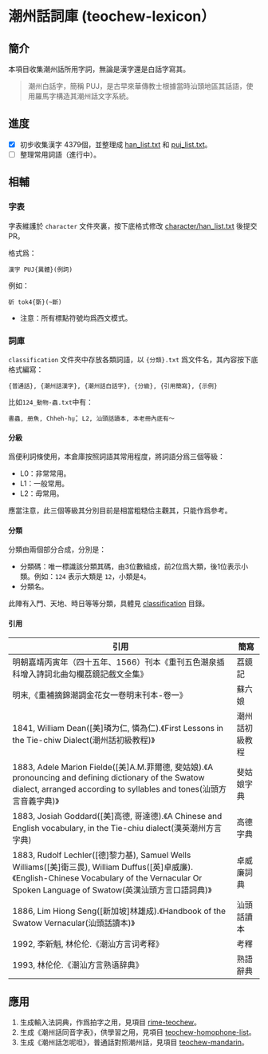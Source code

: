 # 潮州話詞庫 (teochew-lexicon）

## 簡介

本項目收集潮州話所用字詞，無論是漢字還是白話字寫其。

> 潮州白話字，簡稱 PUJ，是古早來華傳教士根據當時汕頭地區其話語，使用羅馬字構造其潮州話文字系統。

## 進度

- [x] 初步收集漢字 4379個，並整理成 [han_list.txt](character/han_list.txt) 和 [puj_list.txt](character/puj_list.txt)。
- [ ] 整理常用詞語（進行中）。

## 相輔

### 字表

字表維護於 `character` 文件夾裏，按下底格式修改 [character/han_list.txt](character/han_list.txt) 後提交 PR。

格式爲：

```
漢字 PUJ{異體}(例詞)
```

例如：

```
斫 tok4{斲}(~斷)
```

* 注意：所有標點符號均爲西文模式。

### 詞庫

`classification` 文件夾中存放各類詞語，以 `{分類}.txt` 爲文件名，其內容按下底格式編寫：

```
{普通話}, {潮州話漢字}, {潮州話白話字}, {分級}, {引用簡寫}, {示例}
```

比如`124_動物-蟲.txt`中有：

```
書蟲, 册魚, Chheh-hṳ̂, L2, 汕頭話讀本, 本老冊內底有～
```

#### 分級

爲便利詞條使用，本倉庫按照詞語其常用程度，將詞語分爲三個等級：

* L0：非常常用。
* L1：一般常用。
* L2：毋常用。

應當注意，此三個等級其分別目前是相當粗糙佮主觀其，只能作爲參考。

#### 分類

分類由兩個部分合成，分別是：

* 分類碼：唯一標識該分類其碼，由3位數組成，前2位爲大類，後1位表示小類。例如：`124` 表示大類是 `12`，小類是`4`。
* 分類名。

此陣有入門、天地、時日等等分類，具體見 [classification](classification/) 目錄。

#### 引用

| 引用                                                         | 簡寫      |
| ------------------------------------------------------------ |---------|
| 明朝嘉靖丙寅年（四十五年、1566）刊本《重刊五色潮泉插科增入詩詞北曲勾欄荔鏡記戲文全集》 | 荔鏡記     |
| 明末,《重補摘錦潮調金花女一卷明末刊本-卷一》                 | 蘇六娘     |
| 1841, William Dean([美]璘为仁, 憐為仁).《First Lessons in the Tie-chiw Dialect(潮州話初級教程)》 | 潮州話初級教程 |
| 1883, Adele Marion Fielde([美]A.M.菲爾德, 斐姑娘).《A pronouncing and defining dictionary of the Swatow dialect, arranged according to syllables and tones(汕頭方言音義字典)》 | 斐姑娘字典   |
| 1883, Josiah Goddard([美]高德, 哥達德).《A Chinese and English vocabulary, in the Tie-chiu dialect(漢英潮州方言字典) | 高德字典    |
| 1883, Rudolf Lechler([德]黎力基), Samuel Wells Williams([美]衛三畏), William Duffus([英]卓威廉).《English-Chinese Vocabulary of the Vernacular Or Spoken Language of Swatow(英漢汕頭方言口語詞典)》 | 卓威廉詞典   |
| 1886, Lim Hiong Seng([新加坡]林雄成).《Handbook of the Swatow Vernacular(汕頭話讀本)》 | 汕頭話讀本   |
| 1992, 李新魁, 林伦伦.《潮汕方言词考释》                      | 考釋      |
| 1993, 林伦伦.《潮汕方言熟语辞典》                            | 熟語辭典    |


## 應用

1. 生成輸入法詞典，作爲拍字之用，見項目 [rime-teochew](https://github.com/hokkien-writing/rime-teochew)。
2. 生成《潮州話同音字表》，供學習之用，見項目 [teochew-homophone-list](https://github.com/hokkien-writing/teochew-homophone-list)。
3. 生成《潮州話怎呢呾》，普通話對照潮州話，見項目 [teochew-mandarin](https://github.com/hokkien-writing/teochew-mandarin)。

